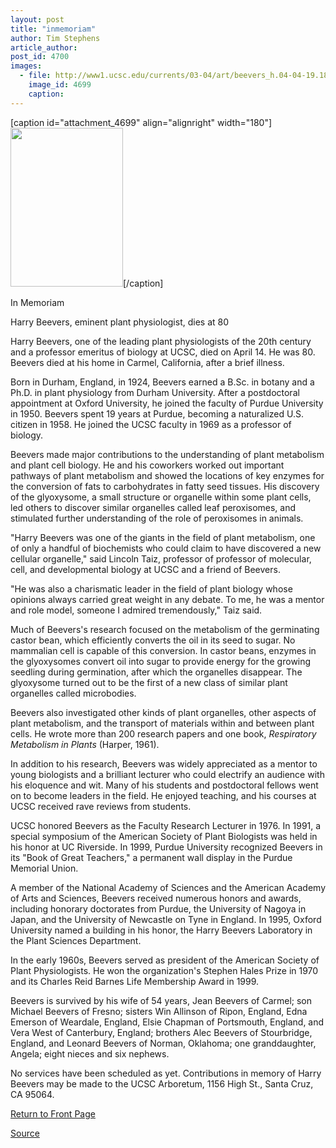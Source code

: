 ```yaml
---
layout: post
title: "inmemoriam"
author: Tim Stephens
article_author: 
post_id: 4700
images:
  - file: http://www1.ucsc.edu/currents/03-04/art/beevers_h.04-04-19.180.jpg
    image_id: 4699
    caption: 
---
```


[caption id="attachment_4699" align="alignright" width="180"]<a href="http://dev-ucsc-news.pantheonsite.io/wp-content/uploads/2004/04/beevers_h.04-04-19.180.jpg"><img class="size-full wp-image-4699" src="http://dev-ucsc-news.pantheonsite.io/wp-content/uploads/2004/04/beevers_h.04-04-19.180.jpg" alt="" width="180" height="254" /></a>[/caption]
<p class="pagehead">
  In Memoriam
</p>
<p class="sectionhead">
  Harry Beevers, eminent plant physiologist, dies at 80
</p>
<p>
  Harry Beevers, one of the leading plant physiologists of the 20th century and a professor emeritus of biology at UCSC, died on April 14. He was 80. Beevers died at his home in Carmel, California, after a brief illness.<br>
</p>
<p>
  Born in Durham, England, in 1924, Beevers earned a B.Sc. in botany and a Ph.D. in plant physiology from Durham University. After a postdoctoral appointment at Oxford University, he joined the faculty of Purdue University in 1950. Beevers spent 19 years at Purdue, becoming a naturalized U.S. citizen in 1958. He joined the UCSC faculty in 1969 as a professor of biology.<br>
</p>
<p>
  Beevers made major contributions to the understanding of plant metabolism and plant cell biology. He and his coworkers worked out important pathways of plant metabolism and showed the locations of key enzymes for the conversion of fats to carbohydrates in fatty seed tissues. His discovery of the glyoxysome, a small structure or organelle within some plant cells, led others to discover similar organelles called leaf peroxisomes, and stimulated further understanding of the role of peroxisomes in animals.<br>
</p>
<p>
  "Harry Beevers was one of the giants in the field of plant metabolism, one of only a handful of biochemists who could claim to have discovered a new cellular organelle," said Lincoln Taiz, professor of professor of molecular, cell, and developmental biology at UCSC and a friend of Beevers.<br>
</p>
<p>
  "He was also a charismatic leader in the field of plant biology whose opinions always carried great weight in any debate. To me, he was a mentor and role model, someone I admired tremendously," Taiz said.<br>
</p>
<p>
  Much of Beevers's research focused on the metabolism of the germinating castor bean, which efficiently converts the oil in its seed to sugar. No mammalian cell is capable of this conversion. In castor beans, enzymes in the glyoxysomes convert oil into sugar to provide energy for the growing seedling during germination, after which the organelles disappear. The glyoxysome turned out to be the first of a new class of similar plant organelles called microbodies.<br>
</p>
<p>
  Beevers also investigated other kinds of plant organelles, other aspects of plant metabolism, and the transport of materials within and between plant cells. He wrote more than 200 research papers and one book, <i>Respiratory Metabolism in Plants</i> (Harper, 1961).<br>
</p>
<p>
  In addition to his research, Beevers was widely appreciated as a mentor to young biologists and a brilliant lecturer who could electrify an audience with his eloquence and wit. Many of his students and postdoctoral fellows went on to become leaders in the field. He enjoyed teaching, and his courses at UCSC received rave reviews from students.<br>
</p>
<p>
  UCSC honored Beevers as the Faculty Research Lecturer in 1976. In 1991, a special symposium of the American Society of Plant Biologists was held in his honor at UC Riverside. In 1999, Purdue University recognized Beevers in its "Book of Great Teachers," a permanent wall display in the Purdue Memorial Union.<br>
</p>
<p>
  A member of the National Academy of Sciences and the American Academy of Arts and Sciences, Beevers received numerous honors and awards, including honorary doctorates from Purdue, the University of Nagoya in Japan, and the University of Newcastle on Tyne in England. In 1995, Oxford University named a building in his honor, the Harry Beevers Laboratory in the Plant Sciences Department.<br>
</p>
<p>
  In the early 1960s, Beevers served as president of the American Society of Plant Physiologists. He won the organization's Stephen Hales Prize in 1970 and its Charles Reid Barnes Life Membership Award in 1999.<br>
</p>
<p>
  Beevers is survived by his wife of 54 years, Jean Beevers of Carmel; son Michael Beevers of Fresno; sisters Win Allinson of Ripon, England, Edna Emerson of Weardale, England, Elsie Chapman of Portsmouth, England, and Vera West of Canterbury, England; brothers Alec Beevers of Stourbridge, England, and Leonard Beevers of Norman, Oklahoma; one granddaughter, Angela; eight nieces and six nephews.<br>
</p>
<p>
  No services have been scheduled as yet. Contributions in memory of Harry Beevers may be made to the UCSC Arboretum, 1156 High St., Santa Cruz, CA 95064.<br>
</p>
<p>
  <a href="http://currents.ucsc.edu/">Return to Front Page</a>
</p>
<p><a href="http://www1.ucsc.edu/currents/03-04/04-19/inmemoriam.html" title="Permalink to inmemoriam">Source</a></p>
